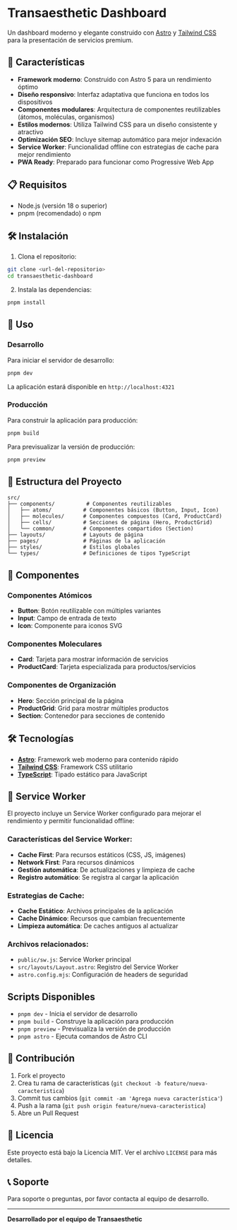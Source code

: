 # Transaesthetic Dashboard

Un dashboard moderno y elegante construido con [Astro](https://astro.build/) y [Tailwind CSS](https://tailwindcss.com/) para la presentación de servicios premium.

## 🚀 Características

- **Framework moderno**: Construido con Astro 5 para un rendimiento óptimo
- **Diseño responsivo**: Interfaz adaptativa que funciona en todos los dispositivos
- **Componentes modulares**: Arquitectura de componentes reutilizables (átomos, moléculas, organismos)
- **Estilos modernos**: Utiliza Tailwind CSS para un diseño consistente y atractivo
- **Optimización SEO**: Incluye sitemap automático para mejor indexación
- **Service Worker**: Funcionalidad offline con estrategias de cache para mejor rendimiento
- **PWA Ready**: Preparado para funcionar como Progressive Web App

## 📋 Requisitos

- Node.js (versión 18 o superior)
- pnpm (recomendado) o npm

## 🛠️ Instalación

1. Clona el repositorio:
```bash
git clone <url-del-repositorio>
cd transaesthetic-dashboard
```

2. Instala las dependencias:
```bash
pnpm install
```

## 🚀 Uso

### Desarrollo

Para iniciar el servidor de desarrollo:
```bash
pnpm dev
```

La aplicación estará disponible en `http://localhost:4321`

### Producción

Para construir la aplicación para producción:
```bash
pnpm build
```

Para previsualizar la versión de producción:
```bash
pnpm preview
```

## 📁 Estructura del Proyecto

```
src/
├── components/          # Componentes reutilizables
│   ├── atoms/          # Componentes básicos (Button, Input, Icon)
│   ├── molecules/      # Componentes compuestos (Card, ProductCard)
│   ├── cells/          # Secciones de página (Hero, ProductGrid)
│   └── common/         # Componentes compartidos (Section)
├── layouts/            # Layouts de página
├── pages/              # Páginas de la aplicación
├── styles/             # Estilos globales
└── types/              # Definiciones de tipos TypeScript
```

## 🎨 Componentes

### Componentes Atómicos
- **Button**: Botón reutilizable con múltiples variantes
- **Input**: Campo de entrada de texto
- **Icon**: Componente para iconos SVG

### Componentes Moleculares
- **Card**: Tarjeta para mostrar información de servicios
- **ProductCard**: Tarjeta especializada para productos/servicios

### Componentes de Organización
- **Hero**: Sección principal de la página
- **ProductGrid**: Grid para mostrar múltiples productos
- **Section**: Contenedor para secciones de contenido

## 🛠️ Tecnologías

- **[Astro](https://astro.build/)**: Framework web moderno para contenido rápido
- **[Tailwind CSS](https://tailwindcss.com/)**: Framework CSS utilitario
- **[TypeScript](https://www.typescriptlang.org/)**: Tipado estático para JavaScript

## 🔧 Service Worker

El proyecto incluye un Service Worker configurado para mejorar el rendimiento y permitir funcionalidad offline:

### Características del Service Worker:
- **Cache First**: Para recursos estáticos (CSS, JS, imágenes)
- **Network First**: Para recursos dinámicos
- **Gestión automática**: De actualizaciones y limpieza de cache
- **Registro automático**: Se registra al cargar la aplicación

### Estrategias de Cache:
- **Cache Estático**: Archivos principales de la aplicación
- **Cache Dinámico**: Recursos que cambian frecuentemente
- **Limpieza automática**: De caches antiguos al actualizar

### Archivos relacionados:
- `public/sw.js`: Service Worker principal
- `src/layouts/Layout.astro`: Registro del Service Worker
- `astro.config.mjs`: Configuración de headers de seguridad

##  Scripts Disponibles

- `pnpm dev` - Inicia el servidor de desarrollo
- `pnpm build` - Construye la aplicación para producción
- `pnpm preview` - Previsualiza la versión de producción
- `pnpm astro` - Ejecuta comandos de Astro CLI

## 🤝 Contribución

1. Fork el proyecto
2. Crea tu rama de características (`git checkout -b feature/nueva-caracteristica`)
3. Commit tus cambios (`git commit -am 'Agrega nueva característica'`)
4. Push a la rama (`git push origin feature/nueva-caracteristica`)
5. Abre un Pull Request

## 📝 Licencia

Este proyecto está bajo la Licencia MIT. Ver el archivo `LICENSE` para más detalles.

## 📞 Soporte

Para soporte o preguntas, por favor contacta al equipo de desarrollo.

---

**Desarrollado por el equipo de Transaesthetic**